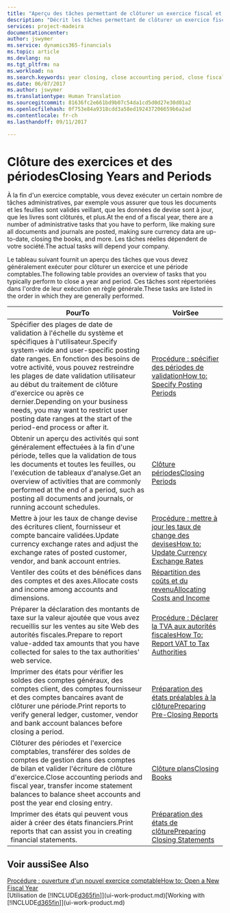 ```yaml
---
title: "Aperçu des tâches permettant de clôturer un exercice fiscal et des périodes comptables | Microsoft Docs"
description: "Décrit les tâches permettant de clôturer un exercice fiscal ou une période comptable, par exemple, en vérifiant que les documents et les feuilles sont validés et en vérifiant les soldes bancaires."
services: project-madeira
documentationcenter: 
author: jswymer
ms.service: dynamics365-financials
ms.topic: article
ms.devlang: na
ms.tgt_pltfrm: na
ms.workload: na
ms.search.keywords: year closing, close accounting period, close fiscal year, bank account detailed trial balance
ms.date: 06/07/2017
ms.author: jswymer
ms.translationtype: Human Translation
ms.sourcegitcommit: 81636fc2e661bd9b07c54da1cd5d0d27e30d01a2
ms.openlocfilehash: 0f753e84a9318cdd3a58ed192437206659b6a2ad
ms.contentlocale: fr-ch
ms.lasthandoff: 09/11/2017

---
```

# <a name="closing-years-and-periods"></a><span data-ttu-id="c3ab9-103">Clôture des exercices et des périodes</span><span class="sxs-lookup"><span data-stu-id="c3ab9-103">Closing Years and Periods</span></span>
<span data-ttu-id="c3ab9-104">À la fin d'un exercice comptable, vous devez exécuter un certain nombre de tâches administratives, par exemple vous assurer que tous les documents et les feuilles sont validés veillant, que les données de devise sont à jour, que les livres sont clôturés, et plus.</span><span class="sxs-lookup"><span data-stu-id="c3ab9-104">At the end of a fiscal year, there are a number of administrative tasks that you have to perform, like making sure all documents and journals are posted, making sure currency data are up-to-date, closing the books, and more.</span></span> <span data-ttu-id="c3ab9-105">Les tâches réelles dépendent de votre société.</span><span class="sxs-lookup"><span data-stu-id="c3ab9-105">The actual tasks will depend your company.</span></span>

<span data-ttu-id="c3ab9-106">Le tableau suivant fournit un aperçu des tâches que vous devez généralement exécuter pour clôturer un exercice et une période comptables.</span><span class="sxs-lookup"><span data-stu-id="c3ab9-106">The following table provides an overview of tasks that you typically perform to close a year and period.</span></span> <span data-ttu-id="c3ab9-107">Ces tâches sont répertoriées dans l'ordre de leur exécution en règle générale.</span><span class="sxs-lookup"><span data-stu-id="c3ab9-107">These tasks are listed in the order in which they are generally performed.</span></span>

| <span data-ttu-id="c3ab9-108">Pour</span><span class="sxs-lookup"><span data-stu-id="c3ab9-108">To</span></span> | <span data-ttu-id="c3ab9-109">Voir</span><span class="sxs-lookup"><span data-stu-id="c3ab9-109">See</span></span> |
| --- | --- |
| <span data-ttu-id="c3ab9-110">Spécifier des plages de date de validation à l'échelle du système et spécifiques à l'utilisateur.</span><span class="sxs-lookup"><span data-stu-id="c3ab9-110">Specify system-wide and user-specific posting date ranges.</span></span> <span data-ttu-id="c3ab9-111">En fonction des besoins de votre activité, vous pouvez restreindre les plages de date validation utilisateur au début du traitement de clôture d'exercice ou après ce dernier.</span><span class="sxs-lookup"><span data-stu-id="c3ab9-111">Depending on your business needs, you may want to restrict user posting date ranges at the start of the period-end process or after it.</span></span> |[<span data-ttu-id="c3ab9-112">Procédure : spécifier des périodes de validation</span><span class="sxs-lookup"><span data-stu-id="c3ab9-112">How to: Specify Posting Periods</span></span>](finance-how-specify-posting-periods.md) |
| <span data-ttu-id="c3ab9-113">Obtenir un aperçu des activités qui sont généralement effectuées à la fin d'une période, telles que la validation de tous les documents et toutes les feuilles, ou l'exécution de tableaux d'analyse.</span><span class="sxs-lookup"><span data-stu-id="c3ab9-113">Get an overview of activities that are commonly performed at the end of a period, such as posting all documents and journals, or running account schedules.</span></span> |[<span data-ttu-id="c3ab9-114">Clôture périodes</span><span class="sxs-lookup"><span data-stu-id="c3ab9-114">Closing Periods</span></span>](year-how-complete-period-end-processes.md) |
| <span data-ttu-id="c3ab9-115">Mettre à jour les taux de change devise des écritures client, fournisseur et compte bancaire validées.</span><span class="sxs-lookup"><span data-stu-id="c3ab9-115">Update currency exchange rates and adjust the exchange rates of posted customer, vendor, and bank account entries.</span></span> |[<span data-ttu-id="c3ab9-116">Procédure : mettre à jour les taux de change des devises</span><span class="sxs-lookup"><span data-stu-id="c3ab9-116">How to: Update Currency Exchange Rates</span></span>](finance-how-update-currencies.md) |
| <span data-ttu-id="c3ab9-117">Ventiler des coûts et des bénéfices dans des comptes et des axes.</span><span class="sxs-lookup"><span data-stu-id="c3ab9-117">Allocate costs and income among accounts and dimensions.</span></span> |[<span data-ttu-id="c3ab9-118">Répartition des coûts et du revenu</span><span class="sxs-lookup"><span data-stu-id="c3ab9-118">Allocating Costs and Income</span></span>](year-allocate-costs-income.md) |
| <span data-ttu-id="c3ab9-119">Préparer la déclaration des montants de taxe sur la valeur ajoutée que vous avez recueillis sur les ventes au site Web des autorités fiscales.</span><span class="sxs-lookup"><span data-stu-id="c3ab9-119">Prepare to report value-added tax amounts that you have collected for sales to the tax authorities' web service.</span></span> |[<span data-ttu-id="c3ab9-120">Procédure : Déclarer la TVA aux autorités fiscales</span><span class="sxs-lookup"><span data-stu-id="c3ab9-120">How To: Report VAT to Tax Authorities</span></span>](finance-how-report-vat.md)|
| <span data-ttu-id="c3ab9-121">Imprimer des états pour vérifier les soldes des comptes généraux, des comptes client, des comptes fournisseur et des comptes bancaires avant de clôturer une période.</span><span class="sxs-lookup"><span data-stu-id="c3ab9-121">Print reports to verify general ledger, customer, vendor and bank account balances before closing a period.</span></span> |[<span data-ttu-id="c3ab9-122">Préparation des états préalables à la clôture</span><span class="sxs-lookup"><span data-stu-id="c3ab9-122">Preparing Pre-Closing Reports</span></span>](year-prepare-preclose-reports.md) |
| <span data-ttu-id="c3ab9-123">Clôturer des périodes et l'exercice comptables, transférer des soldes de comptes de gestion dans des comptes de bilan et valider l'écriture de clôture d'exercice.</span><span class="sxs-lookup"><span data-stu-id="c3ab9-123">Close accounting periods and fiscal year, transfer income statement balances to balance sheet accounts and post the year end closing entry.</span></span> |[<span data-ttu-id="c3ab9-124">Clôture plans</span><span class="sxs-lookup"><span data-stu-id="c3ab9-124">Closing Books</span></span>](year-close-books.md) |
| <span data-ttu-id="c3ab9-125">Imprimer des états qui peuvent vous aider à créer des états financiers.</span><span class="sxs-lookup"><span data-stu-id="c3ab9-125">Print reports that can assist you in creating financial statements.</span></span> |[<span data-ttu-id="c3ab9-126">Préparation des états de clôture</span><span class="sxs-lookup"><span data-stu-id="c3ab9-126">Preparing Closing Statements</span></span>](year-prepare-close-statement.md) |

## <a name="see-also"></a><span data-ttu-id="c3ab9-127">Voir aussi</span><span class="sxs-lookup"><span data-stu-id="c3ab9-127">See Also</span></span>
[<span data-ttu-id="c3ab9-128">Procédure : ouverture d'un nouvel exercice comptable</span><span class="sxs-lookup"><span data-stu-id="c3ab9-128">How to: Open a New Fiscal Year</span></span>](finance-how-open-new-fiscal-year.md)  
<span data-ttu-id="c3ab9-129">[Utilisation de [!INCLUDE[d365fin](includes/d365fin_md.md)]](ui-work-product.md)</span><span class="sxs-lookup"><span data-stu-id="c3ab9-129">[Working with [!INCLUDE[d365fin](includes/d365fin_md.md)]](ui-work-product.md)</span></span>

